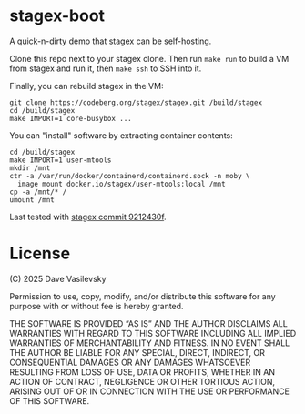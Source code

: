 # stagex-boot

A quick-n-dirty demo that [stagex](https://codeberg.org/stagex/stagex) can be self-hosting.

Clone this repo next to your stagex clone. Then run `make run` to build a VM from stagex and run it, then `make ssh` to SSH into it.

Finally, you can rebuild stagex in the VM:
```
git clone https://codeberg.org/stagex/stagex.git /build/stagex
cd /build/stagex
make IMPORT=1 core-busybox ...
```

You can "install" software by extracting container contents:
```
cd /build/stagex
make IMPORT=1 user-mtools
mkdir /mnt
ctr -a /var/run/docker/containerd/containerd.sock -n moby \
  image mount docker.io/stagex/user-mtools:local /mnt
cp -a /mnt/* /
umount /mnt
```

Last tested with [stagex commit 9212430f](https://codeberg.org/stagex/stagex/commit/9212430fe969dea75e67b916794299c12402efe3).

# License

(C) 2025 Dave Vasilevsky

Permission to use, copy, modify, and/or distribute this software for
any purpose with or without fee is hereby granted.

THE SOFTWARE IS PROVIDED “AS IS” AND THE AUTHOR DISCLAIMS ALL
WARRANTIES WITH REGARD TO THIS SOFTWARE INCLUDING ALL IMPLIED WARRANTIES
OF MERCHANTABILITY AND FITNESS. IN NO EVENT SHALL THE AUTHOR BE LIABLE
FOR ANY SPECIAL, DIRECT, INDIRECT, OR CONSEQUENTIAL DAMAGES OR ANY
DAMAGES WHATSOEVER RESULTING FROM LOSS OF USE, DATA OR PROFITS, WHETHER IN
AN ACTION OF CONTRACT, NEGLIGENCE OR OTHER TORTIOUS ACTION, ARISING OUT
OF OR IN CONNECTION WITH THE USE OR PERFORMANCE OF THIS SOFTWARE.
